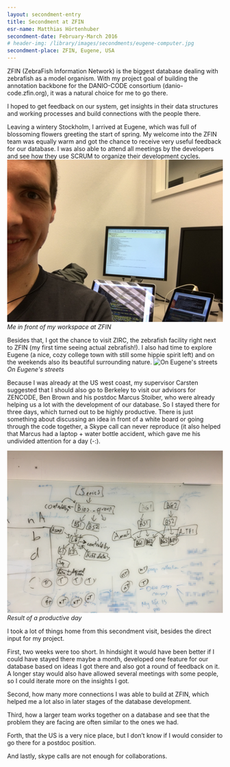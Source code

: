 ```yaml
---
layout: secondment-entry
title: Secondment at ZFIN
esr-name: Matthias Hörtenhuber
secondment-date: February-March 2016
# header-img: /library/images/secondments/eugene-computer.jpg
secondment-place: ZFIN, Eugene, USA
---
```


ZFIN (ZebraFish Information Network) is the biggest database dealing with zebrafish as a model organism. With my project goal of building the annotation backbone for the DANIO-CODE consortium (danio-code.zfin.org), it was a natural choice for me to go there.

I hoped to get feedback on our system, get insights in their data structures and working processes and build connections with the people there.

Leaving a wintery Stockholm, I arrived at Eugene, which was full of blossoming flowers greeting the start of spring. My welcome into the ZFIN team was equally warm and got the chance to receive very useful feedback for our database. I was also able to attend all meetings by the developers and see how they use SCRUM to organize their development cycles.
![Me in front of my workspace at ZFIN](/library/images/secondments/eugene-computer.jpg)
*Me in front of my workspace at ZFIN*

 Besides that, I got the chance to visit ZIRC, the zebrafish facility right next to ZFIN (my first time seeing actual zebrafish!). I also had time to explore Eugene (a nice, cozy college town with still some hippie spirit left) and on the weekends also its beautiful surrounding nature.
 ![On Eugene's streets](/library/images/secondments/eugene-beetle.jpg)
 *On Eugene's streets*

 Because I was already at the US west coast, my supervisor Carsten suggested that I should also go to Berkeley to visit our advisors for ZENCODE, Ben Brown and his postdoc Marcus Stoiber, who were already helping us a lot with the development of our database. So I stayed there for three days, which turned out to be highly productive. There is just something about discussing an idea in front of a white board or going through the code together, a Skype call can never reproduce (it also helped that Marcus had a laptop + water bottle accident, which gave me his undivided attention for a day (-:).

 ![result of a productive day](/library/images/secondments/berkeley-whiteboard.jpg)
*Result of a productive day*

 I took a lot of things home from this secondment visit, besides the direct input for my project.

First, two weeks were too short. In hindsight it would have been better if I could have stayed there maybe a month, developed one feature for our database based on ideas I got there and also got a round of feedback on it. A longer stay would also have allowed several meetings with some people, so I could iterate more on the insights I got.

Second, how many more connections I was able to build at ZFIN, which helped me a lot also in later stages of the database development.

Third, how a larger team works together on a database and see that the problem they are facing are often similar to the ones we had.

Forth, that the US is a very nice place, but I don’t know if I would consider to go there for a postdoc position.

And lastly, skype calls are not enough for collaborations.
